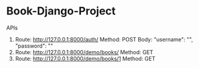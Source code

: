 # Book-Django-Project
 
 APIs
 1. Route: http://127.0.0.1:8000/auth/
    Method: POST
    Body: 
      "username": "",
      "password": ""
 3. Route: http://127.0.0.1:8000/demo/books/
    Method: GET
 4. Route: http://127.0.0.1:8000/demo/books/1
    Method: GET
